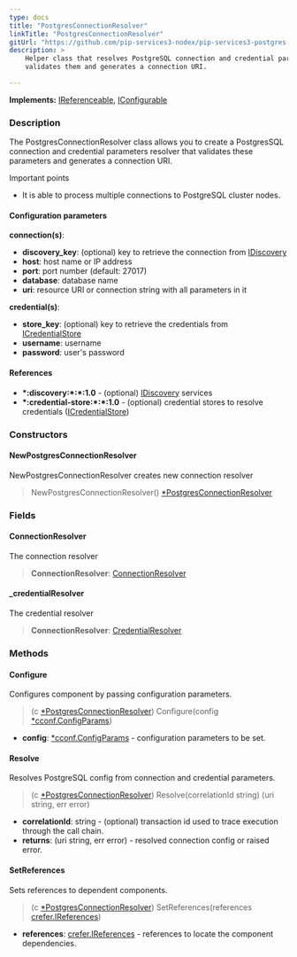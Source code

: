```yaml
---
type: docs
title: "PostgresConnectionResolver"
linkTitle: "PostgresConnectionResolver"
gitUrl: "https://github.com/pip-services3-nodex/pip-services3-postgres-nodex"
description: >
    Helper class that resolves PostgreSQL connection and credential parameters,
    validates them and generates a connection URI.

---
```


**Implements:** [IReferenceable](../../../commons/refer/ireferenceable), [IConfigurable](../../../commons/config/iconfigurable)

### Description

The PostgresConnectionResolver class allows you to create a PostgresSQL connection and credential parameters resolver that validates these parameters and generates a connection URI.

Important points

- It is able to process multiple connections to PostgreSQL cluster nodes.

#### Configuration parameters
**connection(s)**:
- **discovery_key**: (optional) key to retrieve the connection from [IDiscovery](../../../components/connect/idiscovery)
- **host**: host name or IP address
- **port**: port number (default: 27017)
- **database**: database name
- **uri**: resource URI or connection string with all parameters in it

**credential(s)**:
- **store_key**: (optional) key to retrieve the credentials from [ICredentialStore](../../../components/auth/icredential_store)
- **username**: username
- **password**: user's password

#### References
- **\*:discovery:\*:\*:1.0** - (optional) [IDiscovery](../../../components/connect/idiscovery) services
- **\*:credential-store:\*:\*:1.0** - (optional) credential stores to resolve credentials ([ICredentialStore](../../../components/auth/icredential_store))


### Constructors

#### NewPostgresConnectionResolver
NewPostgresConnectionResolver creates new connection resolver

> NewPostgresConnectionResolver() [*PostgresConnectionResolver]()

### Fields

<span class="hide-title-link">

#### ConnectionResolver
The connection resolver
> **ConnectionResolver**: [ConnectionResolver](../../../components/connect/connection_resolver) 

#### _credentialResolver
The credential resolver
> **ConnectionResolver**: [CredentialResolver](../../../components/auth/credential_resolver) 

</span>


### Methods


#### Configure
Configures component by passing configuration parameters.

> (c [*PostgresConnectionResolver]()) Configure(config [*cconf.ConfigParams](../../../commons/config/config_params))

- **config**: [*cconf.ConfigParams](../../../commons/config/config_params) - configuration parameters to be set.


#### Resolve
Resolves PostgreSQL config from connection and credential parameters.

> (c [*PostgresConnectionResolver]()) Resolve(correlationId string) (uri string, err error)

- **correlationId**: string - (optional) transaction id used to trace execution through the call chain.
- **returns**: (uri string, err error) - resolved connection config or raised error.


#### SetReferences
Sets references to dependent components.

> (c [*PostgresConnectionResolver]()) SetReferences(references [crefer.IReferences](../../../commons/refer/ireferences))

- **references**: [crefer.IReferences](../../../commons/refer/ireferences) - references to locate the component dependencies.
